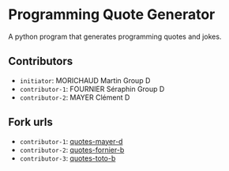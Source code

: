# Programming Quote Generator

A python program that generates programming quotes and jokes.

## Contributors
- `initiator`: MORICHAUD Martin Group D
- `contributor-1`: FOURNIER Séraphin Group D
- `contributor-2`: MAYER Clément D

## Fork urls
- `contributor-1`: [quotes-mayer-d](https://github.com/clement-mayer/quotes-mayer-d)
- `contributor-2`: [quotes-fornier-b](https://github.com/C-raf-1/quotes-fournier-d)
- `contributor-3`: [quotes-toto-b](url-3)
